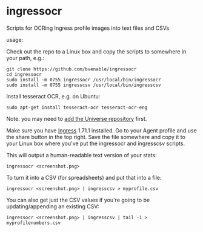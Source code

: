 ingressocr
==========

Scripts for OCRing Ingress profile images into text files and CSVs

usage:

Check out the repo to a Linux box and copy the scripts to somewhere in your path, e.g.:

```
git clone https://github.com/bvenable/ingressocr
cd ingressocr
sudo install -m 0755 ingressocr /usr/local/bin/ingressocr
sudo install -m 0755 ingresscsv /usr/local/bin/ingresscsv
```

Install tesseract OCR, e.g. on Ubuntu:

```
sudo apt-get install tesseract-ocr tesseract-ocr-eng
```

Note: you may need to [add the Universe repository](https://help.ubuntu.com/community/Repositories/CommandLine#Adding_the_Universe_and_Multiverse_Repositories) first.

Make sure you have [Ingress](https://play.google.com/store/apps/details?id=com.nianticproject.ingress) 1.71.1 installed. Go to your Agent profile and use the share button in the top right. Save the file somewhere and copy it to your Linux box where you've put the ingressocr and ingresscsv scripts.  

This will output a human-readable text version of your stats:

```
ingressocr <screenshot.png>
```

To turn it into a CSV (for spreadsheets) and put that into a file:

```
ingressocr <screenshot.png> | ingresscsv > myprofile.csv
```

You can also get just the CSV values if you're going to be updating/appending an existing CSV:

```
ingressocr <screenshot.png> | ingresscsv | tail -1 > myprofilenumbers.csv
```

